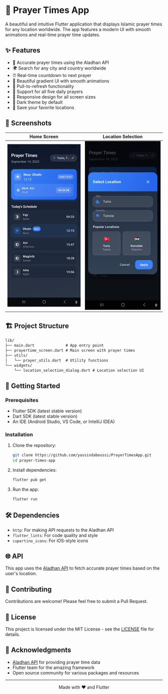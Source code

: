 # 🌙 Prayer Times App

A beautiful and intuitive Flutter application that displays Islamic prayer times for any location worldwide. The app features a modern UI with smooth animations and real-time prayer time updates.

## ✨ Features

- 🕌 Accurate prayer times using the Aladhan API
- 🌍 Search for any city and country worldwide
- ⏰ Real-time countdown to next prayer
- 🎨 Beautiful gradient UI with smooth animations
- 🔄 Pull-to-refresh functionality
- 🌙 Support for all five daily prayers
- 📱 Responsive design for all screen sizes
- 🌙 Dark theme by default
- 📍 Save your favorite locations

## 📱 Screenshots

| Home Screen | Location Selection |
|-------------|------------------|
| ![Home](assets/screenshots/screen1.jpg) | ![Pending](assets/screenshots/screen2.jpg) |

## 🏗️ Project Structure

```
lib/
├── main.dart              # App entry point
├── prayertime_screen.dart # Main screen with prayer times
├── utils/
│   └── prayer_utils.dart  # Utility functions
└── widgets/
    └── location_selection_dialog.dart # Location selection UI
```

## 🚀 Getting Started

### Prerequisites

- Flutter SDK (latest stable version)
- Dart SDK (latest stable version)
- An IDE (Android Studio, VS Code, or IntelliJ IDEA)

### Installation

1. Clone the repository:
   ```bash
   git clone https://github.com/yassindaboussi/PrayerTimesApp.git
   cd prayer-times-app
   ```

2. Install dependencies:
   ```bash
   flutter pub get
   ```

3. Run the app:
   ```bash
   flutter run
   ```

## 🛠️ Dependencies

- `http`: For making API requests to the Aladhan API
- `flutter_lints`: For code quality and style
- `cupertino_icons`: For iOS-style icons

## 🌐 API

This app uses the [Aladhan API](http://aladhan.com/prayer-times-api) to fetch accurate prayer times based on the user's location.

## 🤝 Contributing

Contributions are welcome! Please feel free to submit a Pull Request.

## 📄 License

This project is licensed under the MIT License - see the [LICENSE](LICENSE) file for details.

## 🙏 Acknowledgments

- [Aladhan API](http://aladhan.com/) for providing prayer time data
- Flutter team for the amazing framework
- Open source community for various packages and resources

---

<div align="center">
  Made with ❤️ and Flutter
</div>
